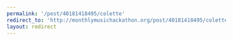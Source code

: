```yaml
---
permalink: '/post/40181418495/colette'
redirect_to: 'http://monthlymusichackathon.org/post/40181418495/colette'
layout: redirect
---
```

